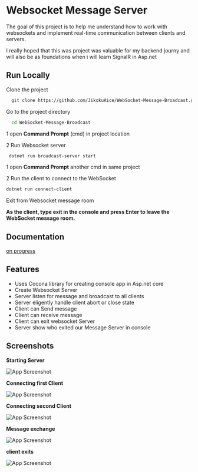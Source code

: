 
# Websocket Message Server

The goal of this project is to help me understand how to work with websockets and implement real-time communication between clients and servers.

I really hoped that this was project was valuable for my backend journy and will also be as foundations when i will learn SignalR in Asp.net
## Run Locally

Clone the project

```bash
  git clone https://github.com/JikokuAice/WebSocket-Message-Broadcast.git
```

Go to the project directory

```bash
  cd WebSocket-Message-Broadcast
```


 1 open **Command Prompt** (cmd) in project location

2 Run Websocket server

```bash
 dotnet run broadcast-server start
```


1 open **Command Prompt** another cmd in same project

2  Run the client to connect to the WebSocket

```bash
dotnet run connect-client
```
Exit from Websocket message room

**As the client, type  exit in the console and press Enter to leave the WebSocket message room.**



## Documentation

[on progress](https://linktodocumentation)


## Features

- Uses Cocona library for creating console app in Asp.net core
- Create Websocket Server
- Server listen for message and broadcast to all clients
- Server eligently handle client abort or close state  
- Client can Send message 
- Client can receive message
- Client can exit websocket Server
- Server show who exited our Message Server in console

## Screenshots

**Starting Server**

![App Screenshot](https://lqevkoivmmqwzumdfgef.supabase.co/storage/v1/object/public/profile_pic/server%20started.png)

**Connecting first Client**

![App Screenshot](https://lqevkoivmmqwzumdfgef.supabase.co/storage/v1/object/public/profile_pic/client-connected.png)

**Connecting second Client**

![App Screenshot](https://lqevkoivmmqwzumdfgef.supabase.co/storage/v1/object/public/profile_pic/client-connected2.png)


**Message exchange**

![App Screenshot](https://lqevkoivmmqwzumdfgef.supabase.co/storage/v1/object/public/profile_pic/msg-exchange.png)

**client exits**

![App Screenshot](https://lqevkoivmmqwzumdfgef.supabase.co/storage/v1/object/public/profile_pic/connection-close.png)
